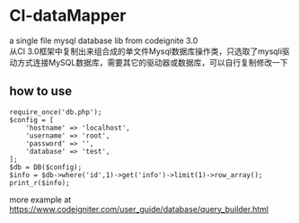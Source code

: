 # CI-dataMapper
a single file mysql database lib from codeignite 3.0    
从CI 3.0框架中复制出来组合成的单文件Mysql数据库操作类，只选取了mysqli驱动方式连接MySQL数据库，需要其它的驱动器或数据库，可以自行复制修改一下


## how to use
```
require_once('db.php');
$config = [
    'hostname' => 'localhost',
    'username' => 'root',
    'password' => '',
    'database' => 'test',
];
$db = DB($config);
$info = $db->where('id',1)->get('info')->limit(1)->row_array();
print_r($info);
```
more example  at https://www.codeigniter.com/user_guide/database/query_builder.html
